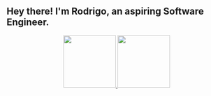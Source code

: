 ## Hey there! I'm Rodrigo, an aspiring Software Engineer.
<div align="center">
  <a href="https://github.com/rodrigocoelho2">
  <img height="120em" src="https://github-readme-stats.vercel.app/api?username=rodrigocoelho2&show_icons=true&theme=dark&include_all_commits=true&count_private=true"/>
  <img height="120em" src="https://github-readme-stats.vercel.app/api/top-langs/?username=rodrigocoelho2&layout=compact&langs_count=7&theme=dark"/>
</div>
